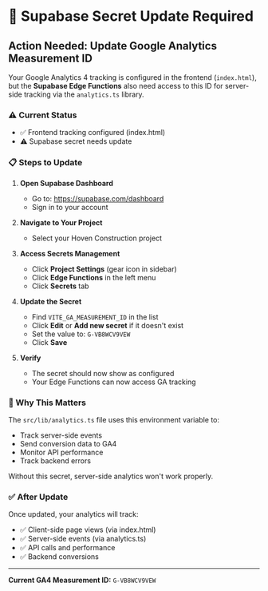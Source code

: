# 🔐 Supabase Secret Update Required

## Action Needed: Update Google Analytics Measurement ID

Your Google Analytics 4 tracking is configured in the frontend (`index.html`), but the **Supabase Edge Functions** also need access to this ID for server-side tracking via the `analytics.ts` library.

### ⚠️ Current Status
- ✅ Frontend tracking configured (index.html)
- ⚠️ Supabase secret needs update

### 📋 Steps to Update

1. **Open Supabase Dashboard**
   - Go to: https://supabase.com/dashboard
   - Sign in to your account

2. **Navigate to Your Project**
   - Select your Hoven Construction project

3. **Access Secrets Management**
   - Click **Project Settings** (gear icon in sidebar)
   - Click **Edge Functions** in the left menu
   - Click **Secrets** tab

4. **Update the Secret**
   - Find `VITE_GA_MEASUREMENT_ID` in the list
   - Click **Edit** or **Add new secret** if it doesn't exist
   - Set the value to: `G-VB8WCV9VEW`
   - Click **Save**

5. **Verify**
   - The secret should now show as configured
   - Your Edge Functions can now access GA tracking

### 🎯 Why This Matters

The `src/lib/analytics.ts` file uses this environment variable to:
- Track server-side events
- Send conversion data to GA4
- Monitor API performance
- Track backend errors

Without this secret, server-side analytics won't work properly.

### ✅ After Update

Once updated, your analytics will track:
- ✅ Client-side page views (via index.html)
- ✅ Server-side events (via analytics.ts)
- ✅ API calls and performance
- ✅ Backend conversions

---

**Current GA4 Measurement ID:** `G-VB8WCV9VEW`
